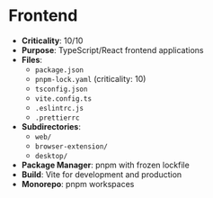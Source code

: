 # Frontend

- **Criticality**: 10/10
- **Purpose**: TypeScript/React frontend applications
- **Files**:
  - `package.json`
  - `pnpm-lock.yaml` (criticality: 10)
  - `tsconfig.json`
  - `vite.config.ts`
  - `.eslintrc.js`
  - `.prettierrc`
- **Subdirectories**:
  - `web/`
  - `browser-extension/`
  - `desktop/`
- **Package Manager**: pnpm with frozen lockfile
- **Build**: Vite for development and production
- **Monorepo**: pnpm workspaces
